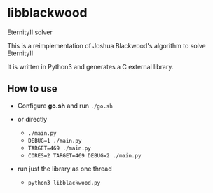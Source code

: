 # libblackwood
EternityII solver

This is a reimplementation of Joshua Blackwood's algorithm to solve EternityII

It is written in Python3 and generates a C external library.

## How to use

* Configure **go.sh** and run
  ```./go.sh```

* or directly
  * ```./main.py```
  * ```DEBUG=1 ./main.py```
  * ```TARGET=469 ./main.py```
  * ```CORES=2 TARGET=469 DEBUG=2 ./main.py```

* run just the library as one thread
  * ```python3 libblackwood.py```
